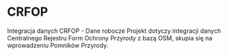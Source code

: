 # CRFOP
Integracja danych CRFOP - Dane robocze
Projekt dotyczy integracji danych Centralnego Rejestru Form Ochrony Przyrody z bazą OSM, skupia się na wprowadzeniu Pomników Przyrody.

